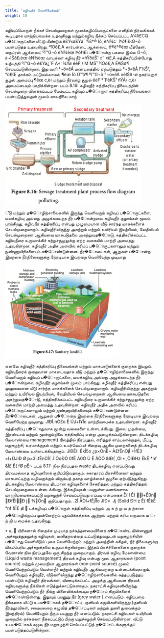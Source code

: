 ```yaml
---
title: 'கழிவுநீர் வெளியேற்றம்'
weight: 10
---
```

கழிவுப்பொருள்
நீக்கச்
செயல்முறைகள்
மூலக்கழிப்பொருட்களை
எளிதில்
நிர்வகிக்கக்
கூடியதாக மாற்றியமைக்க உதவுகிறது மற்றும்கழிவு
நீக்கம்
செய்யப்பட்ட
A¼Iï£CQ
ப�ொருட்களை மீட்டு மீண்டும்
è£Ÿ«ø£Ÿøˆ ªî£†®
Íô‚ èN¾c˜
Þó‡ì£‹G¬ô
பயன்படுத்த
உதவுகிறது.
ªîOõ£‚A
கார்பன்டை
ஆக்ஸைட்,
õ®è†®èœ
மீத்தேன், நைட்ரஸ் ஆக்ஸைட்
ºî™G¬ô
èN¾èœ
Þó‡ì£‹
ப�ோன்ற
பசுமை இல்ல
G¬ô‚
à¬ìŠð£¡èœ
èN¾èœ
வாயுக்கள்
கழிவு
நீர்
«ñŸðóŠ¹
c˜ «ï£‚A
சுத்திகரிப்பின்போது
உற்பத்தி
ºî™G¬ô
è£Ÿø¿ˆF A÷˜¾Ÿø êèF /
M´MŠ¹
ªîOõ£‚A
É‡ìŠð†ì
செய்யப்படுகின்றன. இது வளி
°¬ö«êÁ
மண்டலத்தில்
ஏற்படுத்தும்
°¬ö«êÁ F¼Š¹‚ °ö£Œ
தாக்கம்
மட்டுமல்லாமல்
¶èœ
Íô Ü™ô¶ ºî™G¬ô °¬ö«êÁ
«êIŠð¬ø
நகர்ப்புறச்
சூழல்
அமைப்பு
¶èœ c‚è‹
மற்றும்
நீர்வாழ்
சூழல்
êèF ²ˆFèKŠ¹ ñŸÁ‹ c‚è‹
அமைப்பையும் பாதிக்கின்றன.
படம்
8.16:
கழிவுநீர்
சுத்திகரிப்பு
நிலையத்தின் செயல்முறை விளக்கப்படம்
மேம்பட்ட
கழிவுப்
ப�ொருள்
சுத்திகரிப்பு
நிலையங்கள்
பயன்படுத்துவதன் மூலம் காலநிலை மாற்


 ![Figure 8.16:Sewage treatment plant process flow diagram ](8.15.png "")

ீடு மற்றும் த�ொழிற்சாலைகளில் இருந்து
வெளிவரும்
கழிவுப்
ப�ொருட்களை, மலக்கழிவு
அல்லது அழுக்கடைந்த நீர் ப�ோன்றவை கழிவுநீர்
குழாய்கள் மூலம் பாய்கிறது. கழிவுநீர் சுத்திகரிப்பு
என்பது முழுமையான வீடு சார்ந்த மாசுக்களைக்
செயல்முறையாகும்.
கழிவுநீரிலிருந்து
அகற்றும்
மற்றும்
உயிரியல்
இயற்பியல், வேதியியல்
செயல்முறைகள்
ஆகியவை
மாசுபடுதலை
அகற்றுவத�ோடு, சுத்திகரிக்கப்பட்ட
கழிவுநீரை
உருவாக்கிச் சுற்றுச்சூழலுக்கு ஏற்ற வகையில்
மாற்றி அமைத்து உதவுகின்றன. கழிவுநீர் அதிக
அளவில்
கரிமப்
ப�ொருட்களாலும்
மற்றும்
நுண்ணுயிரிகளையும் க�ொண்டுள்ளன. நீர�ோடைகள்,
ஆறுகள் ப�ோன்ற இயற்கை நீர்நிலைகளுக்கு
நேரடியாக இவற்றை வெளியேற்ற முடியாது

![Figure 8.17: Sanitary landfill](8.16.png "")


 எனவே
கழிவுநீர்
சுத்திகரிப்பு
நிலையங்கள்
மற்றும் மாசுபாடுகளைக் குறைக்க இயலும்.
கழிவுநீரைக்
குறைவான
மாசடைவதாக
வீடு மற்றும் த�ொழிற்சாலைகளில் இருந்து
வெளிவரும்
கழிவுப்
ப�ொருட்களை, மலக்கழிவு
அல்லது அழுக்கடைந்த நீர் ப�ோன்றவை கழிவுநீர்
குழாய்கள் மூலம் பாய்கிறது. கழிவுநீர் சுத்திகரிப்பு
என்பது முழுமையான வீடு சார்ந்த மாசுக்களைக்
செயல்முறையாகும்.
கழிவுநீரிலிருந்து
அகற்றும்
மற்றும்
உயிரியல்
இயற்பியல், வேதியியல்
செயல்முறைகள்
ஆகியவை
மாசுபடுதலை
அகற்றுவத�ோடு, சுத்திகரிக்கப்பட்ட
கழிவுநீரை
உருவாக்கிச் சுற்றுச்சூழலுக்கு ஏற்ற வகையில்
மாற்றி அமைத்து உதவுகின்றன. கழிவுநீர் அதிக
அளவில்
கரிமப்
ப�ொருட்களாலும்
மற்றும்
நுண்ணுயிரிகளையும் க�ொண்டுள்ளன. நீர�ோடைகள்,
ஆறுகள் ப�ோன்ற இயற்கை நீர்நிலைகளுக்கு
நேரடியாக இவற்றை வெளியேற்ற முடியாது.
JlÐÌ.nÓ£o
Ê Ú¡l+f¥Îo
மாற்றியமைக்க உதவுகின்றன.
கழிவுநீர்
சுத்திகரிப்பு
ப�ொதுவாக
மூன்று
வகைகளை உள்ளடக்கியது. இவை முதன்மை,
இரண்டாம் மற்றும் மூன்றாம்நிலை சுத்திகரிப்பு
என்று அழைக்கப்படுகின்றன.
திடக்கழிவு மேலாண்மை
management)
நிலத்தில்
நிரப்புதல், எரித்துச்
சாம்பலாக்குதல், மீட்பு, மறுசுழற்சி,
உரமாக்குதல் மற்றும் உயர்வெப்பச்
சிதைவு
ஆகிய
முறைகளைத்
திடக்கழிவு
மேலாண்மை
உள்ளடக்கியதாகும்.
JlÐÊ( 
ÊkÎ5o
¿p×ÓnÊ~
À£fÊnÒjÎ
+ÎfÊ3 
×l+ÚJlÐ
Ø p×3Ì.fÊnÒÎ{
.Ì ÕoÐÔ 0fÊ
Ä0Ò Ù Ê
ÂÒÔ &lÐ{
,Öl
•
,ÖlÐHz
ÊkÊ *nf
&Ï£
Ê( fØ pÊ~
படம் 8.17: நில நிரப்புதல்
waste
திடக்கழிவு எனப்படுவது திரவமல்லாத கழிவுகளைக்
குறிப்பிடுவதாகும். சுகாதாரப் பிரச்சினைகள் மற்றும்
மாசுபாட்டிற்கு
வழிவகுக்கும்
விரும்பத்
தகாத
வாழ்க்கைச் சூழலை ஏற்படுத்துகிறது. திடக்கழிவு
மேலாண்மை திடமான கழிவுகளைச் சேகரித்தல்
மற்றும்
சுத்திகரித்தல்
செயல்முறையை
உள்ளடக்கியது. இக்கழிவுகள் பயனுள்ள வளங்களாக
மாற்றியமைக்கப்பட்டு
மறுசுழற்சி
செய்யப்படுவது
எப்படி
என்பதைக்
Ê( l
Ê( l+Ê0n
ÐfÊlÐ j
¾Ón
குறிப்பதாகும்.
.2Ì
ÂÒl+fÊjÎÎo
JlÐ× 
Jj
(Solid
ÐH
z
Ê( fÊkÊ *nf
&Ï£
தி
 டக்கழிவுப்
ப�ொருள்
சுத்திகரிப்பு
மற்றும்
அ க ற் று வ த ற்கான
த�ொழில்நுட்ப முன்னேற்றம்
புதுப்பிக்கத்தக்க
ஆற்றல்
மற்றும் கரிம எருவாக
ம ா ற் றி ய மைக்க
உதவுகிறது.

•
உ
 யிரிகளால்
சிதைக்க
முடியாத
நச்சுத்தன்மையினைக் க�ொண்ட மின்னணுக்
அச்சுறுத்துதலுக்கு
கழிவுகள், மனிதநலத்தை
உட்படுத்துவதுடன்
மறுசுழற்சியின்
ப�ோது
வெளியிடும் புகை வெளியேற்றம் மற்றும்
அவற்றின் கசிதல், நீர் நிலைகளுக்கு மிகப்பெரிய
அச்சுறுத்தலை
உருவாக்குகின்றன. இந்தப்
பிரச்சினைகளைக் குறைக்க வேளாண் நில
நிரப்புதலே ஒரு சிறந்த முறையாகும்.
திரவக் கழிவு மேலாண்மை (Liquid waste
management)
திரவக் கழிவு என்பது மூல ஆதாரங்கள் (point
source) மற்றும் மூலமறியா ஆதாரங்கள் (non-point
source) மூலம் வெளியேற்றப்படும் வெள்ளநீர் மற்றும்
கழிவுநீர்
ஆகியவற்றை
உள்ளடக்கியதாகும்.
வெளியேறும்
கழிவுநீர்,
வீடுகளிலிருந்து
த�ொழிற்சாலைகளில்
சுத்தப்படுத்தப்
பயன்படும்
கழிவுநீர்
திரவங்கள், வீணடிக்கப்பட்ட
அழுக்கு
ஆகியவன
திரவக்
கழிவுகளுக்கு
நீக்கிகள்
எடுத்துக்காட்டுகளாகும்.
நகராட்சி கழிவுகளிலிருந்து வெளியேற்றப்படும் நீர்
தீங்கு விளைவிக்கக்கூடிய ந�ோய் கிருமிகளைக்
க�ொண்டுள்ளது. இதுவும் பயனுறு நீர் (grey water )
எனப்படும். கழிப்பறை நீங்கலாக வீட்டு உபய�ோகக்
த�ொட்டி, குளியல்
கருவிகளிலிருந்து (குளியல்
நீர்த்தூவிகள், சமையலறை கழுவித் த�ொட்டிகள்
மற்றும் துணி துவைக்கும் இயந்திரம்) வெளியேறும்
நீரும் பயனுறு நீர் எனப்படும். நகராட்சி கழிவுகள்
உயிரியல் முறையில் நச்சுக்கள் நீக்கப்பட்டுப் பிறகு
மறுச்சுழற்சி செய்யப்படுகின்றன. வீட்டு உபய�ோகக்
கழுவு நீர் மறுசுழற்சி செய்யப்பட்டுத் த�ோட்டங்களுக்குப்
பயன்படுத்தப்படுகின்றன.

